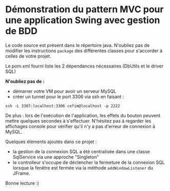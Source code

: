 # Démonstration du pattern MVC pour une application Swing avec gestion de BDD
Le code source est présent dans le répertoire java.
N'oubliez pas de modifier les instructions `package` des différentes classes
pour s'accorder à celles de votre projet.

Le pom.xml fourni liste les 2 dépendances nécessaires (DbUtils et le driver SQL)

**N'oubliez pas de :**
- démarrer votre VM pour avoir un serveur MySQL
- créer un tunnel pour le port 3306 via ssh en faisant :
```
ssh -L 3307:localhost:3306 cefim@localhost -p 2222
```

De plus : lors de l'exécution de l'application, les effets du bouton peuvent mettre
quelques secondes à s'effectuer. N'hésitez pas à regarder les affichages console
pour vérifier qu'il n'y a pas d'erreur de connexion à MySQL.

Quelques éléments ajoutés dans ce projet :
- la gestion de la connexion SQL a été centralisée dans une classe SqlService
via une approche "Singleton"
- le controlleur s'occupe de déclencher la fermeture de la connexion SQL lorsque
la fenêtre est fermée via la méthode `addWindowListener` du JFrame.

Bonne lecture :)